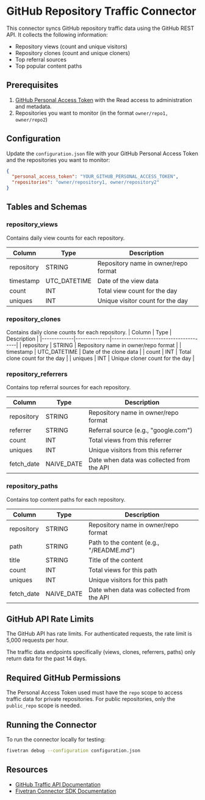 # GitHub Repository Traffic Connector

This connector syncs GitHub repository traffic data using the GitHub REST API. It collects the following information:
- Repository views (count and unique visitors)
- Repository clones (count and unique cloners)
- Top referral sources
- Top popular content paths

## Prerequisites
1. [GitHub Personal Access Token](https://docs.github.com/en/authentication/keeping-your-account-and-data-secure/managing-your-personal-access-tokens) with the Read access to administration and metadata.
2. Repositories you want to monitor (in the format `owner/repo1, owner/repo2`)

## Configuration
Update the `configuration.json` file with your GitHub Personal Access Token and the repositories you want to monitor:

```json
{
  "personal_access_token": "YOUR_GITHUB_PERSONAL_ACCESS_TOKEN",
  "repositories": "owner/repository1, owner/repository2"
}
```

## Tables and Schemas
### repository_views
Contains daily view counts for each repository.

| Column      | Type         | Description                           |
|-------------|--------------|---------------------------------------|
| repository  | STRING       | Repository name in owner/repo format  |
| timestamp   | UTC_DATETIME | Date of the view data                 |
| count       | INT          | Total view count for the day          |
| uniques     | INT          | Unique visitor count for the day      |

### repository_clones

Contains daily clone counts for each repository.
| Column      | Type         | Description                           |
|-------------|--------------|---------------------------------------|
| repository  | STRING       | Repository name in owner/repo format  |
| timestamp   | UTC_DATETIME | Date of the clone data                |
| count       | INT          | Total clone count for the day         |
| uniques     | INT          | Unique cloner count for the day       |

### repository_referrers
Contains top referral sources for each repository.

| Column     | Type         | Description                               |
|------------|--------------|-------------------------------------------|
| repository | STRING       | Repository name in owner/repo format      |
| referrer   | STRING       | Referral source (e.g., "google.com")      |
| count      | INT          | Total views from this referrer            |
| uniques    | INT          | Unique visitors from this referrer        |
| fetch_date | NAIVE_DATE   | Date when data was collected from the API |

### repository_paths

Contains top content paths for each repository.

| Column       | Type         | Description                                |
|--------------|--------------|--------------------------------------------|
| repository   | STRING       | Repository name in owner/repo format       |
| path         | STRING       | Path to the content (e.g., "/README.md")   |
| title        | STRING       | Title of the content                       |
| count        | INT          | Total views for this path                  |
| uniques      | INT          | Unique visitors for this path              |
| fetch_date   | NAIVE_DATE   | Date when data was collected from the API  |

## GitHub API Rate Limits

The GitHub API has rate limits. For authenticated requests, the rate limit is 5,000 requests per hour.

The traffic data endpoints specifically (views, clones, referrers, paths) only return data for the past 14 days.

## Required GitHub Permissions

The Personal Access Token used must have the `repo` scope to access traffic data for private repositories. For public repositories, only the `public_repo` scope is needed.

## Running the Connector

To run the connector locally for testing:

```bash
fivetran debug --configuration configuration.json
```

## Resources

- [GitHub Traffic API Documentation](https://docs.github.com/en/rest/metrics/traffic)
- [Fivetran Connector SDK Documentation](https://fivetran.com/docs/connectors/connector-sdk)